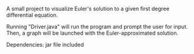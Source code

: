 A small project to visualize Euler's solution to a given first degree differential equation.

Running "Driver.java" will run the program and prompt the user for input. Then, a graph will be launched with the Euler-approximated solution.

Dependencies: jar file included
